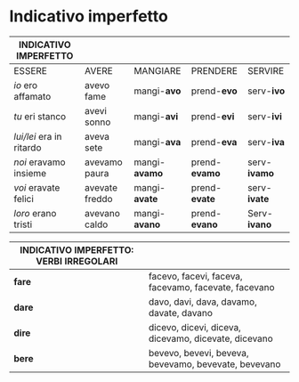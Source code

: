 # Indicativo imperfetto

| INDICATIVO IMPERFETTO    |                |                  |                 |                |
| ------------------------ | -------------- | ---------------- | --------------- | -------------- |
| ESSERE                   | AVERE          | MANGIARE         | PRENDERE        | SERVIRE        |
| _io_ ero affamato        | avevo fame     | mangi-**avo**    | prend-**evo**   | serv-**ivo**   |
| _tu_ eri stanco          | avevi sonno    | mangi-**avi**    | prend-**evi**   | serv-**ivi**   |
| _lui/lei_ era in ritardo | aveva sete     | mangi-**ava**    | prend-**eva**   | serv-**iva**   |
| _noi_ eravamo insieme    | avevamo paura  | mangi-**avamo**  | prend-**evamo** | serv-**ivamo** |
| _voi_ eravate felici     | avevate freddo | mangi-**avate**  | prend-**evate** | serv-**ivate** |
| _loro_ erano tristi      | avevano caldo  | mangi-**avano** | prend-**evano** | Serv-**ivano** |

| INDICATIVO IMPERFETTO: VERBI IRREGOLARI |                                                      |
| --------------------------------------- | ---------------------------------------------------- |
| **fare**                                | facevo, facevi, faceva, facevamo, facevate, facevano |
| **dare**                                | davo, davi, dava, davamo, davate, davano             |
| **dire**                                | dicevo, dicevi, diceva, dicevamo, dicevate, dicevano |
| **bere**                                | bevevo, bevevi, beveva, bevevamo, bevevate, bevevano |